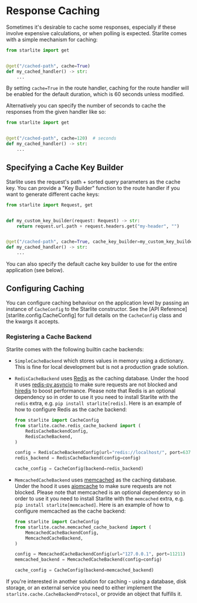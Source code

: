 # Response Caching

Sometimes it's desirable to cache some responses, especially if these involve expensive calculations, or when polling is
expected. Starlite comes with a simple mechanism for caching:

```python
from starlite import get


@get("/cached-path", cache=True)
def my_cached_handler() -> str:
    ...
```

By setting `cache=True` in the route handler, caching for the route handler will be enabled for the default duration,
which is 60 seconds unless modified.

Alternatively you can specify the number of seconds to cache the responses from the given handler like so:

```python
from starlite import get


@get("/cached-path", cache=120)  # seconds
def my_cached_handler() -> str:
    ...
```

## Specifying a Cache Key Builder

Starlite uses the request's path + sorted query parameters as the cache key. You can provide a "Key Builder" function to
the route handler if you want to generate different cache keys:

```python
from starlite import Request, get


def my_custom_key_builder(request: Request) -> str:
    return request.url.path + request.headers.get("my-header", "")


@get("/cached-path", cache=True, cache_key_builder=my_custom_key_builder)
def my_cached_handler() -> str:
    ...
```

You can also specify the default cache key builder to use for the entire application (see below).

## Configuring Caching

You can configure caching behaviour on the application level by passing an instance of `CacheConfig` to the Starlite
constructor. See the [API Reference][starlite.config.CacheConfig] for full details on the `CacheConfig` class and the
kwargs it accepts.

### Registering a Cache Backend

Starlite comes with the following builtin cache backends:

- `SimpleCacheBackend` which stores values in memory using a dictionary. This is fine for local development
but is not a production grade solution.
- `RedisCacheBackend` uses [Redis](https://github.com/redis/redis-py) as the caching database. Under the hood it uses
[redis-py asyncio](https://redis-py.readthedocs.io/en/stable/examples/asyncio_examples.html) to make sure requests are
not blocked and [hiredis](https://github.com/redis/hiredis) to boost performance. Please note that Redis is an optional
dependency so in order to use it you need to install Starlite with the `redis` extra, e.g.
`pip install starlite[redis]`. Here is an example of how to configure Redis as the cache backend:

    ```python
    from starlite import CacheConfig
    from starlite.cache.redis_cache_backend import (
        RedisCacheBackendConfig,
        RedisCacheBackend,
    )

    config = RedisCacheBackendConfig(url="redis://localhost/", port=6379, db=0)
    redis_backend = RedisCacheBackend(config=config)

    cache_config = CacheConfig(backend=redis_backend)
    ```

- `MemcachedCacheBackend` uses [memcached](https://memcached.org/) as the caching database. Under the hood it uses
[aiomcache](https://github.com/aio-libs/aiomcache) to make sure requests are not blocked. Please note that memcached
is an optional dependency so in order to use it you need to install Starlite with the `memcached` extra, e.g.
`pip install starlite[memcached]`. Here is an example of how to configure memcached as the cache backend:

    ```python
    from starlite import CacheConfig
    from starlite.cache.memcached_cache_backend import (
        MemcachedCacheBackendConfig,
        MemcachedCacheBackend,
    )

    config = MemcachedCacheBackendConfig(url="127.0.0.1", port=11211)
    memcached_backend = MemcachedCacheBackend(config=config)

    cache_config = CacheConfig(backend=memcached_backend)
    ```

If you're interested in another solution for caching - using a database, disk storage, or an external service you
need to either implement the `starlite.cache.CacheBackendProtocol`, or provide an object that fulfills it.
